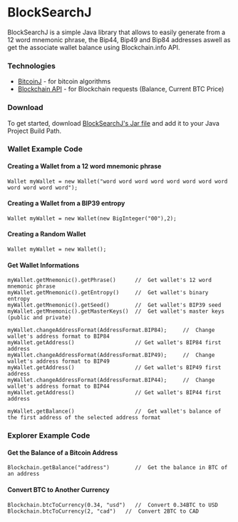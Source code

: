 # BlockSearchJ

BlockSearchJ is a simple Java library that allows to easily generate from a 12 word mnemonic phrase, the Bip44, Bip49 and Bip84 addresses aswell as get the associate wallet balance using Blockchain.info API.

### Technologies
* [BitcoinJ](https://github.com/bitcoinj/bitcoinj#getting-started) - for bitcoin algorithms
* [Blockchain API](https://www.blockchain.com/api/blockchain_api) - for Blockchain requests (Balance, Current BTC Price)

### Download

To get started, download [BlockSearchJ's Jar file](https://github.com/MaximBacar/BlockSearchJ/blob/master/BlockSearchJ.jar?raw=true) and add it to your Java Project Build Path.



### Wallet Example Code

#### Creating a Wallet from a 12 word mnemonic phrase

```
Wallet myWallet = new Wallet("word word word word word word word word word word word word");
```
#### Creating a Wallet from a BIP39 entropy
```
Wallet myWallet = new Wallet(new BigInteger("00"),2);
```
#### Creating a Random Wallet
```
Wallet myWallet = new Wallet();
```

#### Get Wallet Informations
```
myWallet.getMnemonic().getPhrase()      //  Get wallet's 12 word mnemonic phrase
myWallet.getMnemonic().getEntropy()     //  Get wallet's binary entropy
myWallet.getMnemonic().getSeed()        //  Get wallet's BIP39 seed
myWallet.getMnemonic().getMasterKeys()  //  Get wallet's master keys (public and private)

myWallet.changeAddressFormat(AddressFormat.BIP84);     //  Change wallet's address format to BIP84
myWallet.getAddress()                   // Get wallet's BIP84 first address
myWallet.changeAddressFormat(AddressFormat.BIP49);     //  Change wallet's address format to BIP49
myWallet.getAddress()                   // Get wallet's BIP49 first address
myWallet.changeAddressFormat(AddressFormat.BIP44);     //  Change wallet's address format to BIP44
myWallet.getAddress()                   // Get wallet's BIP44 first address

myWallet.getBalance()                   //  Get wallet's balance of the first address of the selected address format

```

### Explorer Example Code

#### Get the Balance of a Bitcoin Address
```
Blockchain.getBalance("address")        //  Get the balance in BTC of an address
```

#### Convert BTC to Another Currency
```
Blockchain.btcToCurrency(0.34, "usd")   //  Convert 0.34BTC to USD
Blockchain.btcToCurrency(2, "cad")   //  Convert 2BTC to CAD
```
